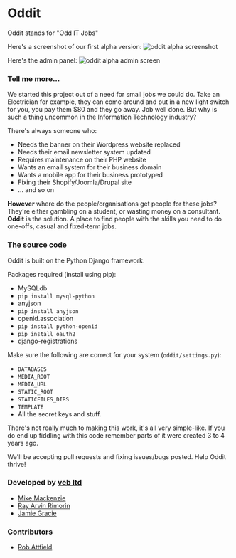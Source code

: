 # Oddit

Oddit stands for "Odd IT Jobs"

Here's a screenshot of our first alpha version:
![oddit alpha screenshot](http://i.imgur.com/LPqr8.png)

Here's the admin panel:
![oddit alpha admin screen](http://i.imgur.com/UZgs3hO.png)

### Tell me more...
We started this project out of a need for small jobs we could do.  Take an Electrician for example, they can come around and put in a new light switch for you, you pay them $80 and they go away. Job well done. But why is such a thing uncommon in the Information Technology industry?

There's always someone who:

 - Needs the banner on their Wordpress website replaced
 - Needs their email newsletter system updated
 - Requires maintenance on their PHP website
 - Wants an email system for their business domain
 - Wants a mobile app for their business prototyped
 - Fixing their Shopify/Joomla/Drupal site
 - ... and so on

**However** where do the people/organisations get people for these jobs? They're either gambling on a student, or wasting money on a consultant. **Oddit** is the solution. A place to find people with the skills you need to do one-offs, casual and fixed-term jobs.

### The source code

Oddit is built on the Python Django framework.

Packages required (install using pip):

 - MySQLdb
  - `pip install mysql-python`
 - anyjson
  - `pip install anyjson`
 - openid.association
  - `pip install python-openid`
  - `pip install oauth2`
 - django-registrations

Make sure the following are correct for your system (`oddit/settings.py`):

 - `DATABASES`
 - `MEDIA_ROOT`
 - `MEDIA_URL`
 - `STATIC_ROOT`
 - `STATICFILES_DIRS`
 - `TEMPLATE`
 - All the secret keys and stuff.

There's not really much to making this work, it's all very simple-like. If you do end up fiddling with this code
remember parts of it were created 3 to 4 years ago.

We'll be accepting pull requests and fixing issues/bugs posted. Help Oddit thrive!

### Developed by [veb ltd](http://veb.nz)
- [Mike Mackenzie](https://github.com/veb)
- [Ray Arvin Rimorin](https://github.com/avwave)
- [Jamie Gracie](https://github.com/Kingy)

### Contributors
- [Rob Attfield](https://github.com/rattfieldnz)
